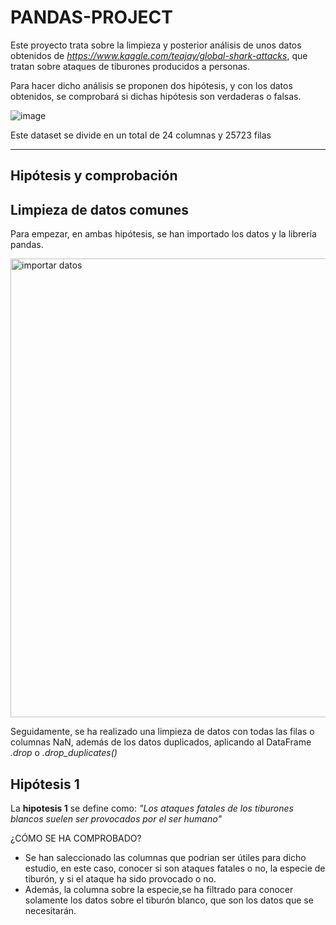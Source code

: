 # PANDAS-PROJECT

Este proyecto trata sobre la limpieza y posterior análisis de unos datos obtenidos de *<https://www.kaggle.com/teajay/global-shark-attacks>*, que tratan sobre ataques de tiburones producidos a personas.


Para hacer dicho análisis se proponen dos hipótesis, y con los datos obtenidos, se comprobará si dichas hipótesis son verdaderas o falsas.


![image](https://user-images.githubusercontent.com/66179117/91718197-38917c80-eb93-11ea-9be4-ee785737d19d.png)



Este dataset se divide en un total de 24 columnas y 25723 filas

-------

## **Hipótesis y comprobación**

## Limpieza de datos comunes
Para empezar, en ambas hipótesis, se han importado los datos y la librería pandas.


<img width="734" alt="importar datos" src="https://user-images.githubusercontent.com/66179117/91725859-962bc600-eb9f-11ea-9334-5fa60bde528e.png">

Seguidamente, se ha realizado una limpieza de datos con todas las filas o columnas NaN, además de los datos duplicados, aplicando al DataFrame *.drop* o *.drop_duplicates()*

## Hipótesis 1

La **hipotesis 1** se define como: *"Los ataques fatales de los tiburones blancos suelen ser provocados por el ser humano"*

¿CÓMO SE HA COMPROBADO?

- Se han saleccionado las columnas que podrian ser útiles para dicho estudio, en este caso, conocer si son ataques fatales o no, la especie de tiburón, y si el ataque ha sido provocado o no. 
- Además, la columna sobre la especie,se ha filtrado para conocer solamente los datos sobre el tiburón blanco, que son los datos que se necesitarán.





